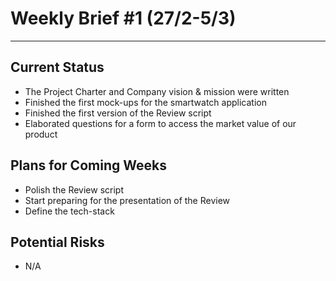 # Weekly Brief #1 (27/2-5/3)
-----------

## Current Status
- The Project Charter and Company vision & mission were written
- Finished the first mock-ups for the smartwatch application 
- Finished the first version of the Review script
- Elaborated questions for a form to access the market value of our product


## Plans for Coming Weeks
- Polish the Review script
- Start preparing for the presentation of the Review 
- Define the tech-stack

## Potential Risks
- N/A 